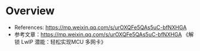 # Overview

- References: https://mp.weixin.qq.com/s/urOXQFe5QAs5uC-bfNXHGA
- 参考文章：https://mp.weixin.qq.com/s/urOXQFe5QAs5uC-bfNXHGA  《解锁 LwIP 潜能：轻松实现MCU 多网卡》

